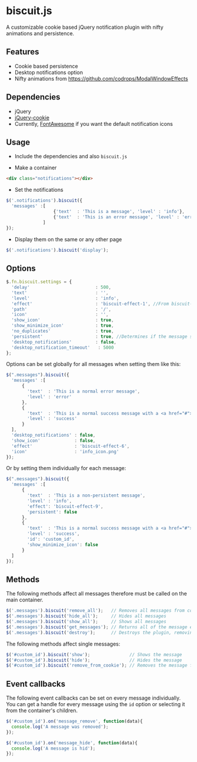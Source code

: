 # biscuit.js
A customizable cookie based jQuery notification plugin with nifty animations and persistence.

## Features
- Cookie based persistence
- Desktop notifications option
- Nifty animations from https://github.com/codrops/ModalWindowEffects

## Dependencies
- jQuery
- [jQuery-cookie](https://github.com/carhartl/jquery-cookie)
- Currently, [FontAwesome](http://fortawesome.github.io/Font-Awesome/) if you want the default notification icons

## Usage

- Include the dependencies and also `biscuit.js`

- Make a container
```html
<div class="notifications"></div>
```

- Set the notifications
```javascript
$('.notifications').biscuit({
  'messages' :[
                  {'text'  : 'This is a message', 'level' : 'info'},
                  {'text'  : 'This is an error message', 'level' : 'error'}
              ]
});
```

- Display them on the same or any other page
```javascript
$('.notifications').biscuit('display');
```

## Options
```javascript
$.fn.biscuit.settings = {
  'delay'                         : 500,
  'text'                          : '',
  'level'                         : 'info',
  'effect'                        : 'biscuit-effect-1', //From biscuit-effect-1 to biscuit-effect-19 are available
  'path'                          : '/',
  'icon'                          : '',
  'show_icon'                     : true,
  'show_minimize_icon'            : true,
  'no_duplicates'                 : true,
  'persistent'                    : true, //Determines if the message should be persistent across pages
  'desktop_notifications'         : false,
  'desktop_notification_timeout'   : 5000
};
```

Options can be set globally for all messages when setting them like this:

```javascript
$(".messages").biscuit({
  'messages' :[
      {
        'text'  : 'This is a normal error message', 
        'level' : 'error'
      },
      {
        'text'  : 'This is a normal success message with a <a href="#">link</a>', 
        'level' : 'success'
      }
  ],
  'desktop_notifications' : false,
  'show_icon'             : false,
  'effect'                : 'biscuit-effect-6',
  'icon'                  : 'info_icon.png'
});
```

Or by setting them individually for each message:

```javascript
$(".messages").biscuit({
  'messages' :[
      {
        'text'  : 'This is a non-persistent message', 
        'level' : 'info', 
        'effect': 'biscuit-effect-9', 
        'persistent': false
      },
      {
        'text'  : 'This is a normal success message with a <a href="#">link</a>', 
        'level' : 'success', 
        'id': 'custom_id', 
        'show_minimize_icon': false
      }
  ]
});
```

## Methods

The following methods affect all messages therefore must be called on the main container.

```javascript
$('.messages').biscuit('remove_all');   // Removes all messages from cookie and display
$('.messages').biscuit('hide_all');     // Hides all messages
$('.messages').biscuit('show_all');     // Shows all messages
$('.messages').biscuit('get_messages'); // Returns all of the message elements in the main container
$('.messages').biscuit('destroy');      // Destroys the plugin, removing it from data elements
```

The following methods affect single messages:

```javascript
$('#custom_id').biscuit('show');               // Shows the message
$('#custom_id').biscuit('hide');               // Hides the message
$('#custom_id').biscuit('remove_from_cookie'); // Removes the message from cookie but keeps in display
```

## Event callbacks

The following event callbacks can be set on every message individually. You can get a handle for every message using the `id` option or selecting it from the container's children.

```javascript
$('#custom_id').on('message_remove', function(data){
  console.log('A message was removed');
});

$('#custom_id').on('message_hide', function(data){
  console.log('A message is hid');
});
```
